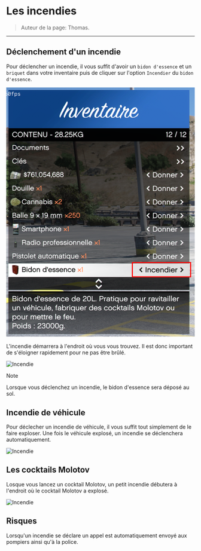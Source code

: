 # Les incendies

> Auteur de la page: Thomas.

---

## Déclenchement d'un incendie

Pour déclencher un incendie, il vous suffit d'avoir un `bidon d'essence` et un `briquet` dans votre inventaire puis de cliquer sur l'option `Incendier` du `bidon d'essence`.

![Incendie](../../../_media/life/guides/dark/fire/fire_1.png)

L'incendie démarrera à l'endroit où vous vous trouvez. Il est donc important de s'éloigner rapidement pour ne pas être brûlé.

![Incendie](../../../_media/life/guides/dark/fire/fire_2.png)

> [!NOTE]
> Lorsque vous déclenchez un incendie, le bidon d'essence sera déposé au sol.


## Incendie de véhicule

Pour déclecher un incendie de véhicule, il vous suffit tout simplement de le faire exploser. Une fois le véhicule explosé, un incendie se déclenchera automatiquement.

![Incendie](../../../_media/life/guides/dark/fire/fire_3.png)

## Les cocktails Molotov

Losque vous lancez un cocktail Molotov, un petit incendie débutera à l'endroit où le cocktail Molotov a explosé.

![Incendie](../../../_media/life/guides/dark/fire/fire_4.png)

## Risques

Lorsqu'un incendie se déclare un appel est automatiquement envoyé aux pompiers ainsi qu'à la police.


